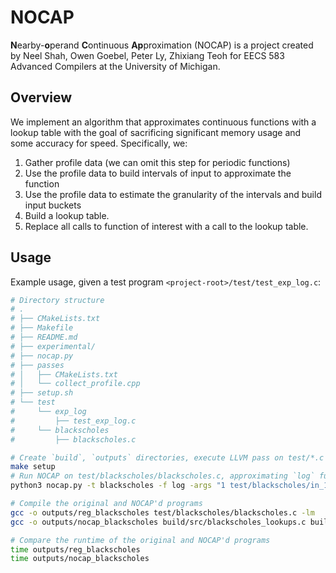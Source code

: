 # NOCAP
**N**earby-**o**perand **C**ontinuous **Ap**proximation (NOCAP) is a project created by Neel Shah, Owen Goebel, Peter Ly, Zhixiang Teoh for EECS 583 Advanced Compilers at the University of Michigan.

## Overview

We implement an algorithm that approximates continuous functions with a lookup table with the goal of sacrificing significant memory usage and some accuracy for speed. Specifically, we:
1. Gather profile data (we can omit this step for periodic functions)
2. Use the profile data to build intervals of input to approximate the function
3. Use the profile data to estimate the granularity of the intervals and build input buckets
4. Build a lookup table.
5. Replace all calls to function of interest with a call to the lookup table.

## Usage

Example usage, given a test program `<project-root>/test/test_exp_log.c`:


```sh
# Directory structure
# .
# ├── CMakeLists.txt
# ├── Makefile
# ├── README.md
# ├── experimental/
# ├── nocap.py
# ├── passes
# │   ├── CMakeLists.txt
# │   └── collect_profile.cpp
# ├── setup.sh
# └── test
#     └── exp_log
#         ├── test_exp_log.c
#     └── blackscholes
#         ├── blackscholes.c

# Create `build`, `outputs` directories, execute LLVM pass on test/*.c
make setup
# Run NOCAP on test/blackscholes/blackscholes.c, approximating `log` functions
python3 nocap.py -t blackscholes -f log -args "1 test/blackscholes/in_10M.txt /dev/null" build

# Compile the original and NOCAP'd programs
gcc -o outputs/reg_blackscholes test/blackscholes/blackscholes.c -lm
gcc -o outputs/nocap_blackscholes build/src/blackscholes_lookups.c build/src/nocap_log.c -lm

# Compare the runtime of the original and NOCAP'd programs
time outputs/reg_blackscholes
time outputs/nocap_blackscholes
```
